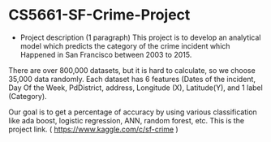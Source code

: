 # CS5661-SF-Crime-Project

- Project description (1 paragraph)
This project is to develop an analytical model which predicts the category of the crime incident which Happened in San Francisco between 2003 to 2015.


There are over 800,000 datasets, but it is hard to calculate, so we choose 35,000 data randomly. Each dataset has 6 features (Dates of the incident, Day Of the Week, PdDistrict, address, Longitude (X), Latitude(Y), and 1 label (Category). 


Our goal is to get a percentage of accuracy by using various classification like ada boost, logistic regression, ANN, random forest, etc. This is the project link. ( https://www.kaggle.com/c/sf-crime )
